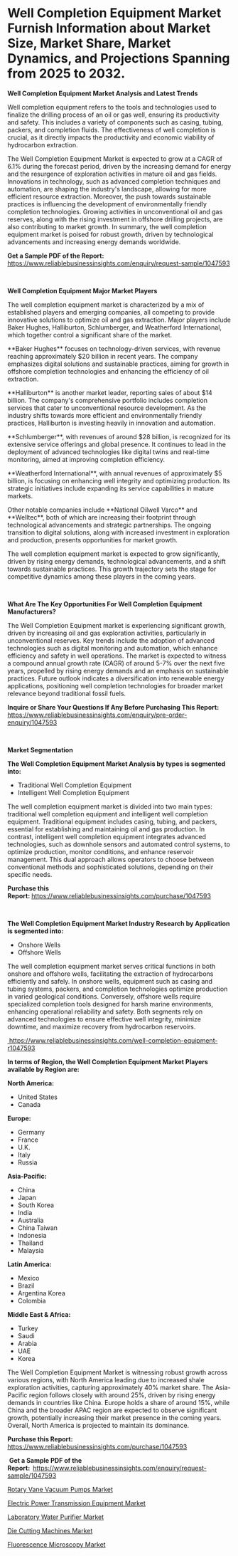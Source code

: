 <p><h1>Well Completion Equipment Market Furnish Information about Market Size, Market Share, Market Dynamics, and Projections Spanning from 2025 to 2032.</h1></p><p><strong>Well Completion Equipment Market Analysis and Latest Trends</strong></p>
<p><p>Well completion equipment refers to the tools and technologies used to finalize the drilling process of an oil or gas well, ensuring its productivity and safety. This includes a variety of components such as casing, tubing, packers, and completion fluids. The effectiveness of well completion is crucial, as it directly impacts the productivity and economic viability of hydrocarbon extraction.</p><p>The Well Completion Equipment Market is expected to grow at a CAGR of 6.1% during the forecast period, driven by the increasing demand for energy and the resurgence of exploration activities in mature oil and gas fields. Innovations in technology, such as advanced completion techniques and automation, are shaping the industry's landscape, allowing for more efficient resource extraction. Moreover, the push towards sustainable practices is influencing the development of environmentally friendly completion technologies. Growing activities in unconventional oil and gas reserves, along with the rising investment in offshore drilling projects, are also contributing to market growth. In summary, the well completion equipment market is poised for robust growth, driven by technological advancements and increasing energy demands worldwide.</p></p>
<p><strong>Get a Sample PDF of the Report:&nbsp;</strong> <a href="https://www.reliablebusinessinsights.com/enquiry/request-sample/1047593?utm_campaign=1847&utm_medium=2&utm_source=Github&utm_content=ia&utm_term=16022025&utm_id=well-completion-equipment">https://www.reliablebusinessinsights.com/enquiry/request-sample/1047593</a></p>
<p>&nbsp;</p>
<p><strong>Well Completion Equipment Major Market Players</strong></p>
<p><p>The well completion equipment market is characterized by a mix of established players and emerging companies, all competing to provide innovative solutions to optimize oil and gas extraction. Major players include Baker Hughes, Halliburton, Schlumberger, and Weatherford International, which together control a significant share of the market.</p><p>**Baker Hughes** focuses on technology-driven services, with revenue reaching approximately $20 billion in recent years. The company emphasizes digital solutions and sustainable practices, aiming for growth in offshore completion technologies and enhancing the efficiency of oil extraction.</p><p>**Halliburton** is another market leader, reporting sales of about $14 billion. The company's comprehensive portfolio includes completion services that cater to unconventional resource development. As the industry shifts towards more efficient and environmentally friendly practices, Halliburton is investing heavily in innovation and automation.</p><p>**Schlumberger**, with revenues of around $28 billion, is recognized for its extensive service offerings and global presence. It continues to lead in the deployment of advanced technologies like digital twins and real-time monitoring, aimed at improving completion efficiency.</p><p>**Weatherford International**, with annual revenues of approximately $5 billion, is focusing on enhancing well integrity and optimizing production. Its strategic initiatives include expanding its service capabilities in mature markets.</p><p>Other notable companies include **National Oilwell Varco** and **Welltec**, both of which are increasing their footprint through technological advancements and strategic partnerships. The ongoing transition to digital solutions, along with increased investment in exploration and production, presents opportunities for market growth.</p><p>The well completion equipment market is expected to grow significantly, driven by rising energy demands, technological advancements, and a shift towards sustainable practices. This growth trajectory sets the stage for competitive dynamics among these players in the coming years.</p></p>
<p>&nbsp;</p>
<p><strong>What Are The Key Opportunities For Well Completion Equipment Manufacturers?</strong></p>
<p><p>The Well Completion Equipment market is experiencing significant growth, driven by increasing oil and gas exploration activities, particularly in unconventional reserves. Key trends include the adoption of advanced technologies such as digital monitoring and automation, which enhance efficiency and safety in well operations. The market is expected to witness a compound annual growth rate (CAGR) of around 5-7% over the next five years, propelled by rising energy demands and an emphasis on sustainable practices. Future outlook indicates a diversification into renewable energy applications, positioning well completion technologies for broader market relevance beyond traditional fossil fuels.</p></p>
<p><strong>Inquire or Share Your Questions If Any Before Purchasing This Report:</strong> <a href="https://www.reliablebusinessinsights.com/enquiry/pre-order-enquiry/1047593?utm_campaign=1847&utm_medium=2&utm_source=Github&utm_content=ia&utm_term=16022025&utm_id=well-completion-equipment">https://www.reliablebusinessinsights.com/enquiry/pre-order-enquiry/1047593</a></p>
<p>&nbsp;</p>
<p><strong>Market Segmentation</strong></p>
<p><strong>The Well Completion Equipment Market Analysis by types is segmented into:</strong></p>
<p><ul><li>Traditional Well Completion Equipment</li><li>Intelligent Well Completion Equipment</li></ul></p>
<p><p>The well completion equipment market is divided into two main types: traditional well completion equipment and intelligent well completion equipment. Traditional equipment includes casing, tubing, and packers, essential for establishing and maintaining oil and gas production. In contrast, intelligent well completion equipment integrates advanced technologies, such as downhole sensors and automated control systems, to optimize production, monitor conditions, and enhance reservoir management. This dual approach allows operators to choose between conventional methods and sophisticated solutions, depending on their specific needs.</p></p>
<p><strong>Purchase this Report:&nbsp;</strong><a href="https://www.reliablebusinessinsights.com/purchase/1047593?utm_campaign=1847&utm_medium=2&utm_source=Github&utm_content=ia&utm_term=16022025&utm_id=well-completion-equipment">https://www.reliablebusinessinsights.com/purchase/1047593</a></p>
<p>&nbsp;</p>
<p><strong>The Well Completion Equipment Market Industry Research by Application is segmented into:</strong></p>
<p><ul><li>Onshore Wells</li><li>Offshore Wells</li></ul></p>
<p><p>The well completion equipment market serves critical functions in both onshore and offshore wells, facilitating the extraction of hydrocarbons efficiently and safely. In onshore wells, equipment such as casing and tubing systems, packers, and completion technologies optimize production in varied geological conditions. Conversely, offshore wells require specialized completion tools designed for harsh marine environments, enhancing operational reliability and safety. Both segments rely on advanced technologies to ensure effective well integrity, minimize downtime, and maximize recovery from hydrocarbon reservoirs.</p></p>
<p><a href="https://www.reliablebusinessinsights.com/well-completion-equipment-r1047593?utm_campaign=1847&utm_medium=2&utm_source=Github&utm_content=ia&utm_term=16022025&utm_id=well-completion-equipment">&nbsp;https://www.reliablebusinessinsights.com/well-completion-equipment-r1047593</a></p>
<p><strong>In terms of Region, the Well Completion Equipment Market Players available by Region are:</strong></p>
<p>
    <p> <strong> North America: </strong>
        <ul>
            <li>United States</li>
            <li>Canada</li>
        </ul>
        </p> 
    <p> <strong> Europe: </strong>
        <ul>
            <li>Germany</li>
            <li>France</li>
            <li>U.K.</li>
            <li>Italy</li>
            <li>Russia</li>
        </ul>
        </p> 
    <p> <strong> Asia-Pacific: </strong>
        <ul>
            <li>China</li>
            <li>Japan</li>
            <li>South Korea</li>
            <li>India</li>
            <li>Australia</li>
            <li>China Taiwan</li>
            <li>Indonesia</li>
            <li>Thailand</li>
            <li>Malaysia</li>
        </ul>
        </p> 
    <p> <strong> Latin America: </strong>
        <ul>
            <li>Mexico</li>
            <li>Brazil</li>
            <li>Argentina Korea</li>
            <li>Colombia</li>
        </ul>
        </p> 
    <p> <strong> Middle East & Africa: </strong>
        <ul>
            <li>Turkey</li>
            <li>Saudi</li>
            <li>Arabia</li>
            <li>UAE</li>
            <li>Korea</li>
        </ul>
    </p>
    </p>
<p><p>The Well Completion Equipment Market is witnessing robust growth across various regions, with North America leading due to increased shale exploration activities, capturing approximately 40% market share. The Asia-Pacific region follows closely with around 25%, driven by rising energy demands in countries like China. Europe holds a share of around 15%, while China and the broader APAC region are expected to observe significant growth, potentially increasing their market presence in the coming years. Overall, North America is projected to maintain its dominance.</p></p>
<p><strong>Purchase this Report: </strong><a href="https://www.reliablebusinessinsights.com/purchase/1047593?utm_campaign=1847&utm_medium=2&utm_source=Github&utm_content=ia&utm_term=16022025&utm_id=well-completion-equipment">https://www.reliablebusinessinsights.com/purchase/1047593</a></p>
<p>&nbsp;<strong>Get a Sample PDF of the Report:&nbsp;&nbsp;</strong><a href="https://www.reliablebusinessinsights.com/enquiry/request-sample/1047593?utm_campaign=1847&utm_medium=2&utm_source=Github&utm_content=ia&utm_term=16022025&utm_id=well-completion-equipment">https://www.reliablebusinessinsights.com/enquiry/request-sample/1047593</a></p>
<p><strong></strong></p>
<p><p><a href="https://github.com/sissalgamd/Market-Research-Report-List-1/blob/main/rotary-vane-vacuum-pumps-market.md?utm_campaign=1847&utm_medium=2&utm_source=Github&utm_content=ia&utm_term=16022025&utm_id=well-completion-equipment">Rotary Vane Vacuum Pumps Market</a></p><p><a href="https://github.com/iceknahomi/Market-Research-Report-List-1/blob/main/electric-power-transmission-equipment-market.md?utm_campaign=1847&utm_medium=2&utm_source=Github&utm_content=ia&utm_term=16022025&utm_id=well-completion-equipment">Electric Power Transmission Equipment Market</a></p><p><a href="https://github.com/bezdanteniz/Market-Research-Report-List-1/blob/main/laboratory-water-purifier-market.md?utm_campaign=1847&utm_medium=2&utm_source=Github&utm_content=ia&utm_term=16022025&utm_id=well-completion-equipment">Laboratory Water Purifier Market</a></p><p><a href="https://github.com/tjoensfibich/Market-Research-Report-List-1/blob/main/die-cutting-machines-market.md?utm_campaign=1847&utm_medium=2&utm_source=Github&utm_content=ia&utm_term=16022025&utm_id=well-completion-equipment">Die Cutting Machines Market</a></p><p><a href="https://github.com/awalinfucci/Market-Research-Report-List-1/blob/main/fluorescence-microscopy-market.md?utm_campaign=1847&utm_medium=2&utm_source=Github&utm_content=ia&utm_term=16022025&utm_id=well-completion-equipment">Fluorescence Microscopy Market</a></p></p>